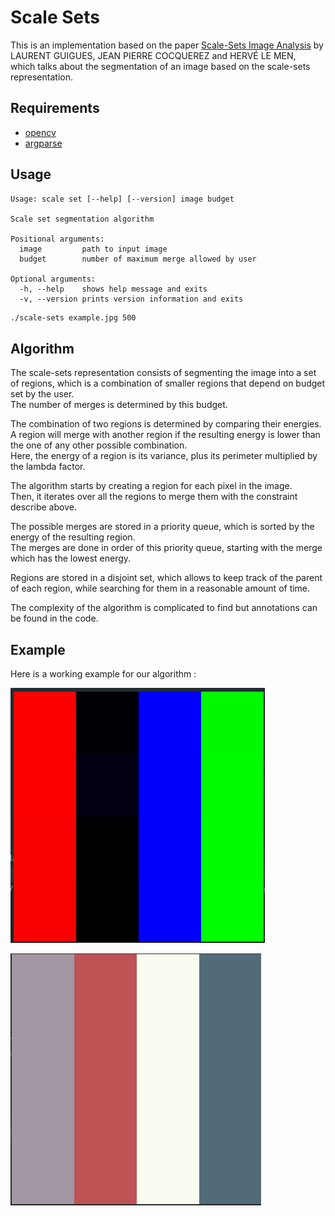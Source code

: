 # Scale Sets

This is an implementation based on the paper
[Scale-Sets Image Analysis](https://www.hds.utc.fr/~cocquere/dokuwiki/_media/fr/scale-sets_ijcv06.pdf)
by LAURENT GUIGUES, JEAN PIERRE COCQUEREZ and HERVÉ LE MEN,  
which talks about the segmentation of an image based on the scale-sets representation.

## Requirements

- [opencv](https://docs.opencv.org/4.7.0/d7/d9f/tutorial_linux_install.html)
- [argparse](https://github.com/p-ranav/argparse#building-installing-and-testing)

## Usage

```
Usage: scale set [--help] [--version] image budget

Scale set segmentation algorithm

Positional arguments:
  image         path to input image 
  budget        number of maximum merge allowed by user 

Optional arguments:
  -h, --help    shows help message and exits 
  -v, --version prints version information and exits 
```

```bash
./scale-sets example.jpg 500
```

## Algorithm

The scale-sets representation consists of segmenting the image into a set of regions,
which is a combination of smaller regions that depend on budget set by the user.  
The number of merges is determined by this budget.

The combination of two regions is determined by comparing their energies.  
A region will merge with another region if the resulting energy is lower than the one of any other possible
combination.  
Here, the energy of a region is its variance, plus its perimeter multiplied by the lambda factor.

The algorithm starts by creating a region for each pixel in the image.  
Then, it iterates over all the regions to merge them with the constraint describe above.

The possible merges are stored in a priority queue, which is sorted by the energy of the resulting region.  
The merges are done in order of this priority queue, starting with the merge which has the lowest energy.

Regions are stored in a disjoint set, which allows to keep track of the parent of each region,
while searching for them in a reasonable amount of time.

The complexity of the algorithm is complicated to find but annotations can be found in the code.

## Example

Here is a working example for our algorithm :

![ExampleInput](./examples/ExampleInput.png)

![ExampleOutput](./examples/ExampleOutput.png)

